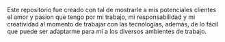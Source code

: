 Este repositorio fue creado con tal de mostrarle a mis potenciales clientes el amor y pasion que tengo por mi trabajo, mi responsabilidad y mi creatividad al momento de trabajar con las tecnologías, además, de lo fácil que puede ser adaptarme para mí a los diversos ambientes de trabajo.
